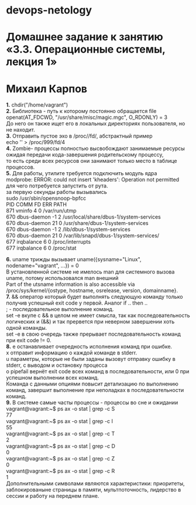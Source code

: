 # devops-netology

# Домашнее задание к занятию «3.3. Операционные системы, лекция 1»
# Михаил Карпов

**1.** chdir("/home/vagrant")  
**2.** Библиотека - путь к которому постоянно обращается file  
openat(AT_FDCWD, "/usr/share/misc/magic.mgc", O_RDONLY) = 3  
До него он также ищет его в локальных директориях пользователя, но не находит.  
**3.** Отправить пустое эхо в /proc/<PID>/fd/<FD>, абстрактный пример  
echo '' > /proc/999/fd/4  
**4.** Zombie- процессы полностью высвобождают занимаемые ресурсы ожидая передачи кода-завершения родительскому процессу,    
то есть среди всех ресурсов они занимают только место в таблице процессов.  
**5.** Для работы, утилите требуется подключить модуль ядра  
modprobe: ERROR: could not insert 'kheaders': Operation not permitted    
для чего потребуется запустить от рута.    
за первую секунды работы вызывались  
sudo /usr/sbin/opensnoop-bpfcc    
PID    COMM               FD ERR PATH    
871    vminfo              4   0 /var/run/utmp    
670    dbus-daemon        -1   2 /usr/local/share/dbus-1/system-services    
670    dbus-daemon        21   0 /usr/share/dbus-1/system-services    
670    dbus-daemon        -1   2 /lib/dbus-1/system-services    
670    dbus-daemon        21   0 /var/lib/snapd/dbus-1/system-services/    
677    irqbalance          6   0 /proc/interrupts    
677    irqbalance          6   0 /proc/stat    

**6.** uname трижды вызывает uname({sysname="Linux", nodename="vagrant", ...}) = 0  
В установленной системе не имелось man для системного вызова uname, потому использовался man внешний    
       Part of the utsname information is also accessible via
       /proc/sys/kernel/{ostype, hostname, osrelease, version,
       domainname}.  
**7.** && оператор который будет выполнять следующую команду только получив успешный exit code у первой. Аналог if .. then ..  
; - последовательное выполнение команд.  
set -e вкупе с && в целом не имеет смысла, так как последовательность логических и (&&) и так прервется при неверном завершении хоть одной команды.    
set -e в свою очередь также прерывает последовательность команд при exit code != 0.  
**8.** e останавливает очередность исполнения команд при ошибке.   
x отправит информацию о каждой команде в stderr.  
u параметры, которые не были заданы вызовут отправку ошибку в stderr, с выводом и остановку процесса  
o pipefail вернёт exit code всех команд в последовательности, или 0 при успешном выполнении всех команд.  
Команда с данными опциями повысит детализацию по выполнению команд, завершит выполнение при неполадках в последовательности команд.    
**9.** В системе самые часты процессы - процессы во сне и ожидании    
vagrant@vagrant:\~$ ps ax -o stat | grep -c S  
77  
vagrant@vagrant:\~$ ps ax -o stat | grep -c I  
55  
vagrant@vagrant:\~$ ps ax -o stat | grep -c T  
2  
vagrant@vagrant:\~$ ps ax -o stat | grep -c D  
0  
vagrant@vagrant:\~$ ps ax -o stat | grep -c Z  
0  
vagrant@vagrant:\~$ ps ax -o stat | grep -c R  
1  
Дополнительными символами являются характеристики: приоритеты, заблокированыне страницы в памяти, мультпоточность, лидерство в сессии и работу на переднем плане.